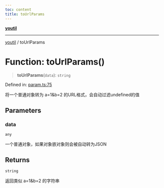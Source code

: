 ```yaml
---
toc: content
title: toUrlParams
---
```

[**youtil**](../README.md)

***

[youtil](../globals.md) / toUrlParams

# Function: toUrlParams()

> **toUrlParams**(`data`): `string`

Defined in: [param.ts:75](https://github.com/sxei/youtil/blob/7f7adc3aa8118da3d99649c0a35e2677f23d7bc0/src/param.ts#L75)

将一个普通对象转为 a=1&b=2 的URL格式，会自动过滤undefined的值

## Parameters

### data

`any`

一个普通对象，如果对象嵌对象则会被自动转为JSON

## Returns

`string`

返回类似 a=1&b=2 的字符串
